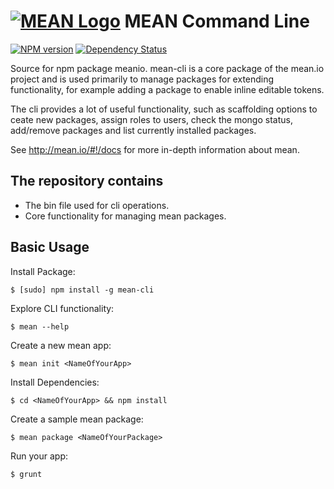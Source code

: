 # [![MEAN Logo](http://www.mean.io/img/logos/meanlogo.png)](http://mean.io/) MEAN Command Line

[![NPM version](https://badge.fury.io/js/meanio.svg)](http://badge.fury.io/js/meanio)
[![Dependency Status](https://david-dm.org/linnovate/mean-cli.svg)](https://david-dm.org/linnovate/mean-cli)

Source for npm package meanio. mean-cli is a core package of the mean.io project and is used primarily to manage packages for extending functionality, for example adding a package to enable inline editable tokens. 

The cli provides a lot of useful functionality, such as scaffolding options to ceate new packages, assign roles to users, check the mongo status, add/remove packages and list currently installed packages.

See http://mean.io/#!/docs for more in-depth information about mean.

## The repository contains
* The bin file used for cli operations.
* Core functionality for managing mean packages.

## Basic Usage

  Install Package:

    $ [sudo] npm install -g mean-cli

  Explore CLI functionality:

    $ mean --help

  Create a new mean app:

    $ mean init <NameOfYourApp>

  Install Dependencies:

    $ cd <NameOfYourApp> && npm install

  Create a sample mean package:

    $ mean package <NameOfYourPackage>

  Run your app:

    $ grunt
